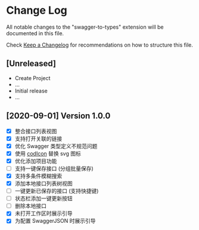 # Change Log
All notable changes to the "swagger-to-types" extension will be documented in this file.

Check [Keep a Changelog](http://keepachangelog.com/) for recommendations on how to structure this file.

## [Unreleased]
- Create Project
- ...
- Initial release
- ...

## [2020-09-01] Version 1.0.0
- [x] 整合接口列表视图
- [x] 支持打开关联的链接
- [x] 优化 Swagger 类型定义不规范问题
- [x] 使用 [codIcon](https://microsoft.github.io/vscode-codicons/dist/codicon.html) 替换 svg 图标
- [x] 优化添加项目功能
- [ ] 支持一键保存接口 (分组批量保存)
- [x] 支持多条件模糊搜索
- [x] 添加本地接口列表树视图
- [ ] 一键更新已保存的接口 (支持快捷键)
- [ ] 状态栏添加一键更新按钮
- [ ] 删除本地接口
- [x] 未打开工作区时展示引导
- [x] 为配置 SwaggerJSON 时展示引导